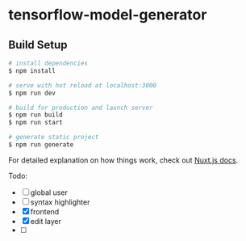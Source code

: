 # tensorflow-model-generator

## Build Setup

```bash
# install dependencies
$ npm install

# serve with hot reload at localhost:3000
$ npm run dev

# build for production and launch server
$ npm run build
$ npm run start

# generate static project
$ npm run generate
```

For detailed explanation on how things work, check out [Nuxt.js docs](https://nuxtjs.org).

Todo:

- [ ] global user
- [ ] syntax highlighter
- [x] frontend
- [x] edit layer
- [ ]
